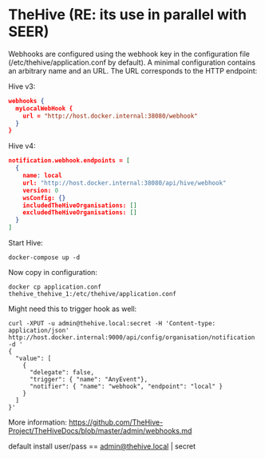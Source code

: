 # TheHive (RE: its use in parallel with SEER)

Webhooks are configured using the webhook key in the configuration file (/etc/thehive/application.conf by default). A minimal configuration contains an arbitrary name and an URL. The URL corresponds to the HTTP endpoint:

Hive v3:

```json
webhooks {
  myLocalWebHook {
    url = "http://host.docker.internal:38080/webhook"
  }
}
```

Hive v4:

```json
notification.webhook.endpoints = [
  {
    name: local
    url: "http://host.docker.internal:38080/api/hive/webhook"
    version: 0
    wsConfig: {}
    includedTheHiveOrganisations: []
    excludedTheHiveOrganisations: []
  }
]
```

Start Hive:

```shell
docker-compose up -d
```

Now copy in configuration:

```shell
docker cp application.conf thehive_thehive_1:/etc/thehive/application.conf
```

Might need this to trigger hook as well:

```shell
curl -XPUT -u admin@thehive.local:secret -H 'Content-type: application/json' http://host.docker.internal:9000/api/config/organisation/notification -d '
{
  "value": [
    {
      "delegate": false,
      "trigger": { "name": "AnyEvent"},
      "notifier": { "name": "webhook", "endpoint": "local" }
    }
  ]
}'

```

More information:
https://github.com/TheHive-Project/TheHiveDocs/blob/master/admin/webhooks.md

default install user/pass == admin@thehive.local | secret
